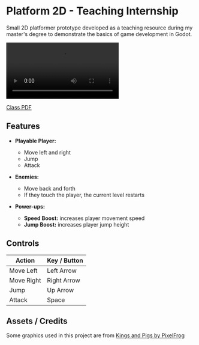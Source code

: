 # Platform 2D - Teaching Internship

Small 2D platformer prototype developed as a teaching resource during my master's degree to demonstrate the basics of game development in Godot.

![Watch the game demo](https://raw.githubusercontent.com/VitoReis/Platform_2D-Teaching_Internship/refs/heads/main/Platform2D.mp4)

[Class PDF](https://www.canva.com/design/DAGy9Z9NZCI/VQ4jmiljLvrV0mQJ6hLDfw/edit?utm_content=DAGy9Z9NZCI&utm_campaign=designshare&utm_medium=link2&utm_source=sharebutton)

## Features

- **Playable Player:**

  - Move left and right
  - Jump
  - Attack

- **Enemies:**

  - Move back and forth
  - If they touch the player, the current level restarts

- **Power-ups:**
  - **Speed Boost:** increases player movement speed
  - **Jump Boost:** increases player jump height

## Controls

| Action     | Key / Button |
| ---------- | ------------ |
| Move Left  | Left Arrow   |
| Move Right | Right Arrow  |
| Jump       | Up Arrow     |
| Attack     | Space        |

## Assets / Credits

Some graphics used in this project are from [Kings and Pigs by PixelFrog](https://pixelfrog-assets.itch.io/kings-and-pigs)
